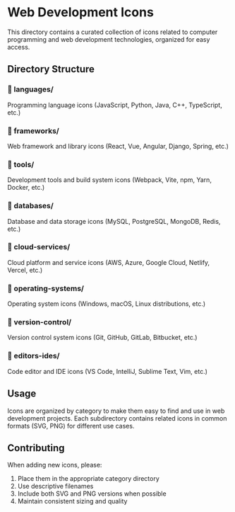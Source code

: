# Web Development Icons

This directory contains a curated collection of icons related to computer programming and web development technologies, organized for easy access.

## Directory Structure

### 📁 languages/
Programming language icons (JavaScript, Python, Java, C++, TypeScript, etc.)

### 📁 frameworks/
Web framework and library icons (React, Vue, Angular, Django, Spring, etc.)

### 📁 tools/
Development tools and build system icons (Webpack, Vite, npm, Yarn, Docker, etc.)

### 📁 databases/
Database and data storage icons (MySQL, PostgreSQL, MongoDB, Redis, etc.)

### 📁 cloud-services/
Cloud platform and service icons (AWS, Azure, Google Cloud, Netlify, Vercel, etc.)

### 📁 operating-systems/
Operating system icons (Windows, macOS, Linux distributions, etc.)

### 📁 version-control/
Version control system icons (Git, GitHub, GitLab, Bitbucket, etc.)

### 📁 editors-ides/
Code editor and IDE icons (VS Code, IntelliJ, Sublime Text, Vim, etc.)

## Usage

Icons are organized by category to make them easy to find and use in web development projects. Each subdirectory contains related icons in common formats (SVG, PNG) for different use cases.

## Contributing

When adding new icons, please:
1. Place them in the appropriate category directory
2. Use descriptive filenames
3. Include both SVG and PNG versions when possible
4. Maintain consistent sizing and quality